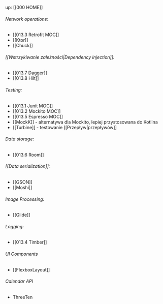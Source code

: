 up: [[000 HOME]]

###### Network operations:
- [[013.3 Retrofit MOC]]
- [[Ktor]]
- [[Chuck]]

###### [[Wstrzykiwanie zależności|Dependency injection]]:
- [[013.7 Dagger]]
- [[013.8 Hilt]]

###### Testing:
- [[013.1 Junit MOC]]
- [[013.2 Mockito MOC]]
- [[013.5 Espresso MOC]]
- [[MockK]] - alternatywa dla Mockito, lepiej przystosowana do Kotlina
- [[Turbine]] - testowanie [[Przepływ|przepływów]]

###### Data storage:
- [[013.6 Room]]

###### [[Data serialization]]:
- [[GSON]]
- [[Moshi]]



###### Image Processing:
- [[Glide]]


###### Logging:
- [[013.4 Timber]]

###### UI Components
- [[FlexboxLayout]]

###### Calendar API
- ThreeTen